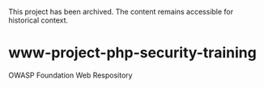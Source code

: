 This project has been archived. The content remains accessible for historical context.

# www-project-php-security-training
OWASP Foundation Web Respository
